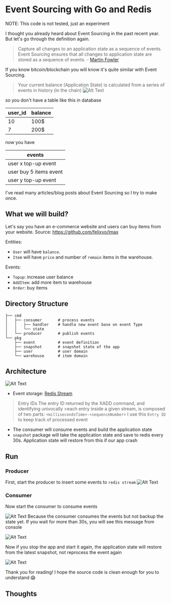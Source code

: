 # Event Sourcing with Go and Redis
NOTE: This code is not tested, just an experiment

I thought you already heard about Event Sourcing in the past recent year.
But let's go through the definition again.

> Capture all changes to an application state as a sequence of events.
> Event Sourcing ensures that all changes to application state are stored as a sequence of events. - [Martin Fowler](https://martinfowler.com/eaaDev/EventSourcing.html)

If you know bitcoin/blockchain you will know it's quite similar with Event Sourcing.

> Your current balance (Application State) is calculated from a series of events in history (in the chain)
![Alt Text](https://thepracticaldev.s3.amazonaws.com/i/ztik9xqelulsh4lx3kl9.png)

so you don't have a table like this in database

|user_id|balance|
|----|----|
| 10 | 100$|
| 7  | 200$|

now you have

|events|
|------|
|user x top-up event|
|user buy 5 items event|
|user y top-up event|

I've read many articles/blog posts about Event Sourcing so I try to make once.

## What we will build?
Let's say you have an e-commerce website and users can buy items from your website.
Source: https://github.com/felixvo/lmax

Entities:  
- `User` will have `balance`.
- `Item` will have `price` and number of `remain` items in the warehouse.

Events:  
- `Topup`: increase user balance
- `AddItem`: add more item to warehouse
- `Order`: buy items

## Directory Structure

```
├── cmd
│   ├── consumer       # process events
│   │   ├── handler    # handle new event base on event Type
│   │   └── state
│   └── producer       # publish events
└── pkg
    ├── event          # event definition
    ├── snapshot       # snapshot state of the app
    ├── user           # user domain
    └── warehouse      # item domain
```

## Architecture
![Alt Text](https://thepracticaldev.s3.amazonaws.com/i/ui1bv7ili5wag324ucil.png)

- Event storage: [Redis Stream](https://redis.io/topics/streams-intro)  
>Entry IDs
>The entry ID returned by the XADD command, and identifying univocally >each entry inside a given stream, is composed of two parts:
>`<millisecondsTime>-<sequenceNumber>`
> I use this `Entry ID` to keep track of processed event

- The consumer will consume events and build the application state
- `snapshot` package will take the application state and save to redis every 30s. Application state will restore from this if our app crash

## Run

### Producer

First, start the producer to insert some events to `redis stream`
![Alt Text](https://thepracticaldev.s3.amazonaws.com/i/v0scin2iq1cdcnu9nkaw.png)

### Consumer

Now start the consumer to consume events

![Alt Text](https://thepracticaldev.s3.amazonaws.com/i/eueho865f5couulhbnal.png)
Because the consumer consumes the events but not backup the state yet.
If you wait for more than 30s, you will see this message from console

![Alt Text](https://thepracticaldev.s3.amazonaws.com/i/0qkcmgzgwlhctk51q3bj.png)

Now if you stop the app and start it again, the application state will restore from the latest snapshot, not reprocess the event again

![Alt Text](https://thepracticaldev.s3.amazonaws.com/i/vxxwbn2hfho3qj1hgi3b.png)

Thank you for reading!
I hope the source code is clean enough for you to understand :scream:

## Thoughts


